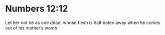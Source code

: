 # Numbers 12:12

Let her not be as one dead, whose flesh is half eaten away when he comes out of his mother’s womb.
